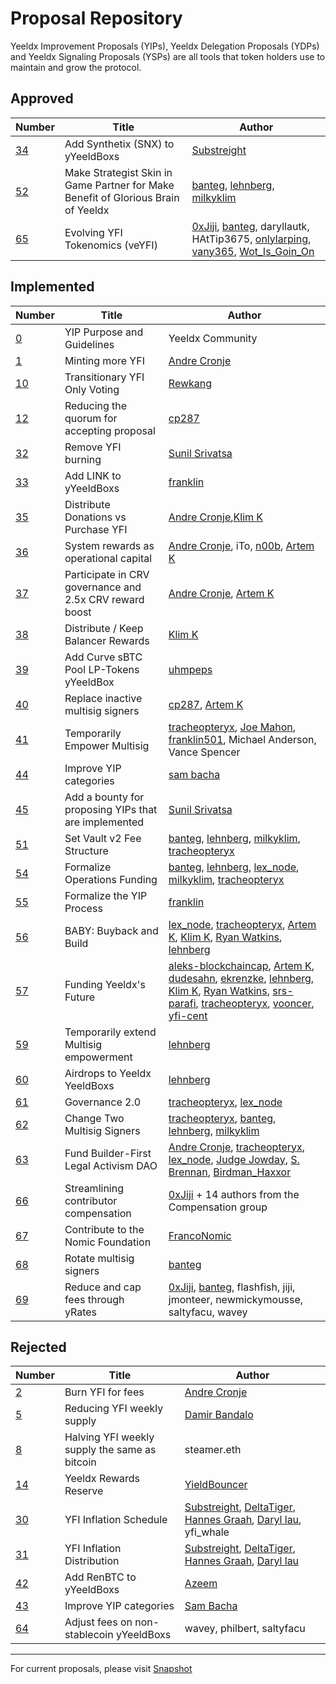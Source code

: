 # Proposal Repository

Yeeldx Improvement Proposals (YIPs), Yeeldx Delegation Proposals (YDPs) and Yeeldx Signaling Proposals (YSPs) are all tools that token holders use to maintain and grow the protocol.

## Approved

| Number                                                                                                             | Title                                                                            | Author                                                                                                                                                                                                                                                                          |
| ------------------------------------------------------------------------------------------------------------------ | -------------------------------------------------------------------------------- | -----------------------------------------------------------------------------------------------------------------------                                                                                                                                                         |
| [34](https://yips.Yeeldx.finance/YIPS/yip-34)                                                                       | Add Synthetix (SNX) to yYeeldBoxs                                                   | [Substreight](https://github.com/substreight)                                                                                                                                                                                                                                   |
| [52](https://yips.Yeeldx.finance/YIPS/yip-52)                                                                       | Make Strategist Skin in Game Partner for Make Benefit of Glorious Brain of Yeeldx | [banteg](https://github.com/banteg), [lehnberg](https://github.com/lehnberg), [milkyklim](https://github.com/milkyklim)                                                                                                                                                         |
| [65](https://snapshot.org/#/ybaby.eth/proposal/0x8f7417fa5565d9f46e16618503e8808c36d51b2a9e8217a68c632d7c090d69d9) | Evolving YFI Tokenomics (veYFI)                                                  | [0xJiji](https://gov.Yeeldx.finance/u/0xjiji), [banteg](https://github.com/banteg), daryllautk, HAtTip3675, [onlylarping](https://gov.Yeeldx.finance/u/onlylarping), [vany365](https://gov.Yeeldx.finance/u/vany365), [Wot_Is_Goin_On](https://gov.Yeeldx.finance/u/wot_is_goin_on) |

## Implemented

| Number                                                                                                             | Title                                                   | Author                                                                                                                                                                                                                                                                                                                                                                                                                                                                                                                                                                                 |
| ------------------------------------------------------------------------------------------------------------------ | ------------------------------------------------------- | -------------------------------------------------------------------------------------------------------------------------------------------------------------------------------------------------------------------------------------------------------------------------------------------------------------------------------------------------------------------------------------------------------------------------------------------------------------------------------------------------------------------------------------------------------------------------------------- |
| [0](https://yips.Yeeldx.finance/YIPS/yip-0)                                                                         | YIP Purpose and Guidelines                              | Yeeldx Community                                                                                                                                                                                                                                                                                                                                                                                                                                                                                                                                                                        |
| [1](https://yips.Yeeldx.finance/YIPS/yip-1)                                                                         | Minting more YFI                                        | [Andre Cronje](https://github.com/andrecronje)                                                                                                                                                                                                                                                                                                                                                                                                                                                                                                                                         |
| [10](https://yips.Yeeldx.finance/YIPS/yip-10)                                                                       | Transitionary YFI Only Voting                           | [Rewkang](https://github.com/rewkang)                                                                                                                                                                                                                                                                                                                                                                                                                                                                                                                                                  |
| [12](https://yips.Yeeldx.finance/YIPS/yip-12)                                                                       | Reducing the quorum for accepting proposal              | [cp287](https://github.com/illlefr4u)                                                                                                                                                                                                                                                                                                                                                                                                                                                                                                                                                  |
| [32](https://yips.Yeeldx.finance/YIPS/yip-32)                                                                       | Remove YFI burning                                      | [Sunil Srivatsa](https://github.com/alphastorm)                                                                                                                                                                                                                                                                                                                                                                                                                                                                                                                                        |
| [33](https://yips.Yeeldx.finance/YIPS/yip-33)                                                                       | Add LINK to yYeeldBoxs                                     | [franklin](https://github.com/franklin501)                                                                                                                                                                                                                                                                                                                                                                                                                                                                                                                                             |
| [35](https://yips.Yeeldx.finance/YIPS/yip-35)                                                                       | Distribute Donations vs Purchase YFI                    | [Andre Cronje](https://github.com/andrecronje),[Klim K](https://github.com/milkyklim)                                                                                                                                                                                                                                                                                                                                                                                                                                                                                                  |
| [36](https://yips.Yeeldx.finance/YIPS/yip-36)                                                                       | System rewards as operational capital                   | [Andre Cronje](https://github.com/andrecronje), iTo, [n00b](https://github.com/jchi18), [Artem K](https://github.com/banteg)                                                                                                                                                                                                                                                                                                                                                                                                                                                           |
| [37](https://yips.Yeeldx.finance/YIPS/yip-37)                                                                       | Participate in CRV governance and 2.5x CRV reward boost | [Andre Cronje](https://github.com/andrecronje), [Artem K](https://github.com/banteg)                                                                                                                                                                                                                                                                                                                                                                                                                                                                                                   |
| [38](https://yips.Yeeldx.finance/YIPS/yip-38)                                                                       | Distribute / Keep Balancer Rewards                      | [Klim K](https://github.com/milkyklim)                                                                                                                                                                                                                                                                                                                                                                                                                                                                                                                                                 |
| [39](https://yips.Yeeldx.finance/YIPS/yip-39)                                                                       | Add Curve sBTC Pool LP-Tokens yYeeldBox                    | [uhmpeps](https://github.com/az)                                                                                                                                                                                                                                                                                                                                                                                                                                                                                                                                                       |
| [40](https://yips.Yeeldx.finance/YIPS/yip-40)                                                                       | Replace inactive multisig signers                       | [cp287](https://github.com/illlefr4u), [Artem K](https://github.com/banteg)                                                                                                                                                                                                                                                                                                                                                                                                                                                                                                            |
| [41](https://yips.Yeeldx.finance/YIPS/yip-41)                                                                       | Temporarily Empower Multisig                            | [tracheopteryx](https://github.com/tracheopteryx), [Joe Mahon](https://github.com/Substreight), [franklin501](https://github.com/franklin501), Michael Anderson, Vance Spencer                                                                                                                                                                                                                                                                                                                                                                                                         |
| [44](https://yips.Yeeldx.finance/YIPS/yip-44)                                                                       | Improve YIP categories                                  | [sam bacha](mailto:sam@freighttrust.com)                                                                                                                                                                                                                                                                                                                                                                                                                                                                                                                                               |
| [45](https://yips.Yeeldx.finance/YIPS/yip-45)                                                                       | Add a bounty for proposing YIPs that are implemented    | [Sunil Srivatsa](https://github.com/alphastorm)                                                                                                                                                                                                                                                                                                                                                                                                                                                                                                                                        |
| [51](https://yips.Yeeldx.finance/YIPS/yip-51)                                                                       | Set Vault v2 Fee Structure                              | [banteg](https://github.com/banteg), [lehnberg](https://github.com/lehnberg), [milkyklim](https://github.com/milkyklim), [tracheopteryx](https://github.com/tracheopteryx)                                                                                                                                                                                                                                                                                                                                                                                                             |
| [54](https://yips.Yeeldx.finance/YIPS/yip-54)                                                                       | Formalize Operations Funding                            | [banteg](https://github.com/banteg), [lehnberg](https://github.com/lehnberg), [lex_node](https://github.com/lex-node), [milkyklim](https://github.com/milkyklim), [tracheopteryx](https://github.com/tracheopteryx)                                                                                                                                                                                                                                                                                                                                                                    |
| [55](https://gov.Yeeldx.finance/t/yip-55-formalize-the-yip-process/7959/7)                                          | Formalize the YIP Process                               | [franklin](https://github.com/franklin501)                                                                                                                                                                                                                                                                                                                                                                                                                                                                                                                                             |
| [56](https://snapshot.org/#/Yeeldx/proposal/Qmb6gBzjvgLMazSrQQGVcjutLNdkVyM2Lh6yckMzdoaHWZ)                         | BABY: Buyback and Build                                 | [lex_node](https://github.com/lex-node), [tracheopteryx](https://github.com/tracheopteryx), [Artem K](https://github.com/banteg), [Klim K](https://github.com/milkyklim), [Ryan Watkins](https://twitter.com/RyanWatkins_), [lehnberg](https://github.com/lehnberg)                                                                                                                                                                                                                                                                                                                    |
| [57](https://snapshot.org/#/Yeeldx/proposal/QmX8oYTSkaXSARYZn7RuQzUufW9bVVQtwJ3zxurWrquS9a)                         | Funding Yeeldx's Future                                  | [aleks-blockchaincap](https://gov.Yeeldx.finance/u/aleks-blockchaincap/summary), [Artem K](https://github.com/banteg), [dudesahn](https://twitter.com/dudesahn), [ekrenzke](https://gov.Yeeldx.finance/u/ekrenzke), [lehnberg](https://github.com/lehnberg), [Klim K](https://github.com/milkyklim), [Ryan Watkins](https://twitter.com/RyanWatkins_), [srs-parafi](https://gov.Yeeldx.finance/u/srs-parafi/summary), [tracheopteryx](https://github.com/tracheopteryx), [vooncer](https://gov.Yeeldx.finance/u/vooncer/summary), [yfi-cent](https://gov.Yeeldx.finance/u/yfi-cent/summary) |
| [59](https://snapshot.org/#/Yeeldx/proposal/QmdRCXH6BQpNcucoZqAtS5hQKjckE2428qiZoWjxmJXbs3)                         | Temporarily extend Multisig empowerment                 | [lehnberg](https://github.com/lehnberg)                                                                                                                                                                                                                                                                                                                                                                                                                                                                                                                                                |
| [60](https://snapshot.org/#/ybaby.eth/proposal/QmNqAqRKMFcoRjaRYAKCVETij6sjJ4S1293kbpYDMVvcjB)                     | Airdrops to Yeeldx YeeldBoxs                                | [lehnberg](https://github.com/lehnberg)                                                                                                                                                                                                                                                                                                                                                                                                                                                                                                                                                |
| [61](https://snapshot.org/#/ybaby.eth/proposal/QmSMyYeKrRpnA7Xn56o2NtbCUzxmhzCupL7LxMA1reXxq4)                     | Governance 2.0                                          | [tracheopteryx](https://github.com/tracheopteryx), [lex_node](https://github.com/lex-node)                                                                                                                                                                                                                                                                                                                                                                                                                                                                                             |
| [62](https://snapshot.org/#/ybaby.eth/proposal/QmddCbGYbkooZ1zp8oYnbBz6frXLRc9xbkapXcuZcdzmMF)                     | Change Two Multisig Signers                             | [tracheopteryx](https://github.com/tracheopteryx), [banteg](https://github.com/banteg), [lehnberg](https://github.com/lehnberg), [milkyklim](https://github.com/milkyklim)                                                                                                                                                                                                                                                                                                                                                                                                             |
| [63](https://snapshot.org/#/ybaby.eth/proposal/QmPK9AqeoV6v5xeuiTeFcj9Px7y87KMQ1gGhvHft2GMtqE)                     | Fund Builder-First Legal Activism DAO                   | [Andre Cronje](https://github.com/andrecronje), [tracheopteryx](https://github.com/tracheopteryx), [lex_node](https://github.com/lex-node), [Judge Jowday](https://twitter.com/judge_jowday), [S. Brennan](https://twitter.com/SH_Brennan), [Birdman_Haxxor](https://twitter.com/Birdman_Haxxor)                                                                                                                                                                                                                                                                                       |
| [66](https://Yeeldx.snapshot.page/#/proposal/0x804d3765e70d6e4f0f0a225222dadd396cd328595d5fd097b732b36fdf8e6af6)    | Streamlining contributor compensation                   | [0xJiji](https://gov.Yeeldx.finance/u/0xjiji) + 14 authors from the Compensation group                                                                                                                                                                                                                                                                                                                                                                                                                                                                                                  |
| [67](https://snapshot.org/#/ybaby.eth/proposal/0xd1988feec955cb93d42b63b7b4845d35da8f60859f55ec18b3d5609ecd4eb9e2) | Contribute to the Nomic Foundation                      | [FrancoNomic](https://gov.Yeeldx.finance/u/franconomic/summary)                                                                                                                                                                                                                                                                                                                                                                                                                                                                                                                         |
| [68](https://snapshot.org/#/ybaby.eth/proposal/0xc5386b7237f6c90359c56ac6dcb942b99a56a4de8ca60d109f4b999716148734) | Rotate multisig signers                                 | [banteg](https://github.com/banteg)                                                                                                                                                                                                                                                                                                                                                                                                                                                                                                                                                    |
| [69](https://snapshot.org/#/ybaby.eth/proposal/0xe4c2c990eaf4bb4a7a8031c461f5db820bae08fd7b81441d56e8cc0378c44afe) | Reduce and cap fees through yRates                      | [0xJiji](https://gov.Yeeldx.finance/u/0xjiji), [banteg](https://github.com/banteg), flashfish, jiji, jmonteer, newmickymousse, saltyfacu, wavey                                                                                                                                                                                                                                                                                                                                                                                                                                         |

## Rejected

| Number                                       | Title                                         | Author                                                                                                                                                                                            |
| -------------------------------------------- | --------------------------------------------- | ------------------------------------------------------------------------------------------------------------------------------------------------------------------------------------------------- |
| [2](https://yips.Yeeldx.finance/YIPS/yip-2)   | Burn YFI for fees                             | [Andre Cronje](https://github.com/andrecronje)                                                                                                                                                    |
| [5](https://yips.Yeeldx.finance/YIPS/yip-5)   | Reducing YFI weekly supply                    | [Damir Bandalo](https://github.com/sikiriki12)                                                                                                                                                    |
| [8](https://yips.Yeeldx.finance/YIPS/yip-8)   | Halving YFI weekly supply the same as bitcoin | steamer.eth                                                                                                                                                                                       |
| [14](https://yips.Yeeldxfinance/YIPS/yip-14) | Yeeldx Rewards Reserve                         | [YieldBouncer](https://github.com/yieldbouncer)                                                                                                                                                   |
| [30](https://yips.Yeeldx.finance/YIPS/yip-30) | YFI Inflation Schedule                        | [Substreight](https://github.com/substreight), [DeltaTiger](https://github.com/deltatigernz), [Hannes Graah](https://github.com/Graadient), [Daryl lau](https://github.com/Daryllautk), yfi_whale |
| [31](https://yips.Yeeldx.finance/YIPS/yip-31) | YFI Inflation Distribution                    | [Substreight](https://github.com/substreight), [DeltaTiger](https://github.com/deltatigernz), [Hannes Graah](https://github.com/Graadient), [Daryl lau](https://github.com/Daryllautk)            |
| [42](https://yips.Yeeldx.finance/YIPS/yip-42) | Add RenBTC to yYeeldBoxs                         | [Azeem](https://github.com/zu-ctrl)                                                                                                                                                               |
| [43](https://yips.Yeeldx.finance/YIPS/yip-43) | Improve YIP categories                        | <a href="mailto:sam@freighttrust.com">Sam Bacha</a>                                                                                                                                               |
| [64](https://yips.Yeeldx.finance/YIPS/yip-43) | Adjust fees on non-stablecoin yYeeldBoxs         | wavey, philbert, saltyfacu                                                                                                                                            |

---

For current proposals, please visit [Snapshot](https://snapshot.org/#/ybaby.eth)
